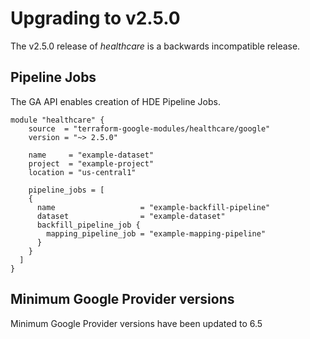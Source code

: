 # Upgrading to v2.5.0

The v2.5.0 release of *healthcare* is a backwards incompatible release.

## Pipeline Jobs

The GA API enables creation of HDE Pipeline Jobs.

```
module "healthcare" {
    source  = "terraform-google-modules/healthcare/google"
    version = "~> 2.5.0"

    name     = "example-dataset"
    project  = "example-project"
    location = "us-central1"

    pipeline_jobs = [
    {
      name                   = "example-backfill-pipeline"
      dataset                = "example-dataset"
      backfill_pipeline_job {
        mapping_pipeline_job = "example-mapping-pipeline"
      }
    }
  ]
}
```

## Minimum Google Provider versions

Minimum Google Provider versions have been updated to 6.5
